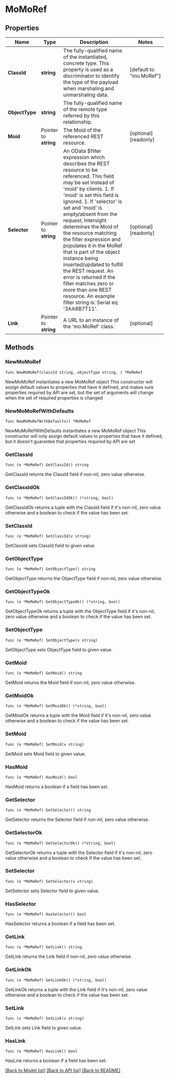 # MoMoRef

## Properties

Name | Type | Description | Notes
------------ | ------------- | ------------- | -------------
**ClassId** | **string** | The fully-qualified name of the instantiated, concrete type. This property is used as a discriminator to identify the type of the payload when marshaling and unmarshaling data. | [default to "mo.MoRef"]
**ObjectType** | **string** | The fully-qualified name of the remote type referred by this relationship. | 
**Moid** | Pointer to **string** | The Moid of the referenced REST resource. | [optional] [readonly] 
**Selector** | Pointer to **string** | An OData $filter expression which describes the REST resource to be referenced. This field may be set instead of &#39;moid&#39; by clients. 1. If &#39;moid&#39; is set this field is ignored. 1. If &#39;selector&#39; is set and &#39;moid&#39; is empty/absent from the request, Intersight determines the Moid of the resource matching the filter expression and populates it in the MoRef that is part of the object instance being inserted/updated to fulfill the REST request. An error is returned if the filter matches zero or more than one REST resource. An example filter string is: Serial eq &#39;3AA8B7T11&#39;. | [optional] [readonly] 
**Link** | Pointer to **string** | A URL to an instance of the &#39;mo.MoRef&#39; class. | [optional] 

## Methods

### NewMoMoRef

`func NewMoMoRef(classId string, objectType string, ) *MoMoRef`

NewMoMoRef instantiates a new MoMoRef object
This constructor will assign default values to properties that have it defined,
and makes sure properties required by API are set, but the set of arguments
will change when the set of required properties is changed

### NewMoMoRefWithDefaults

`func NewMoMoRefWithDefaults() *MoMoRef`

NewMoMoRefWithDefaults instantiates a new MoMoRef object
This constructor will only assign default values to properties that have it defined,
but it doesn't guarantee that properties required by API are set

### GetClassId

`func (o *MoMoRef) GetClassId() string`

GetClassId returns the ClassId field if non-nil, zero value otherwise.

### GetClassIdOk

`func (o *MoMoRef) GetClassIdOk() (*string, bool)`

GetClassIdOk returns a tuple with the ClassId field if it's non-nil, zero value otherwise
and a boolean to check if the value has been set.

### SetClassId

`func (o *MoMoRef) SetClassId(v string)`

SetClassId sets ClassId field to given value.


### GetObjectType

`func (o *MoMoRef) GetObjectType() string`

GetObjectType returns the ObjectType field if non-nil, zero value otherwise.

### GetObjectTypeOk

`func (o *MoMoRef) GetObjectTypeOk() (*string, bool)`

GetObjectTypeOk returns a tuple with the ObjectType field if it's non-nil, zero value otherwise
and a boolean to check if the value has been set.

### SetObjectType

`func (o *MoMoRef) SetObjectType(v string)`

SetObjectType sets ObjectType field to given value.


### GetMoid

`func (o *MoMoRef) GetMoid() string`

GetMoid returns the Moid field if non-nil, zero value otherwise.

### GetMoidOk

`func (o *MoMoRef) GetMoidOk() (*string, bool)`

GetMoidOk returns a tuple with the Moid field if it's non-nil, zero value otherwise
and a boolean to check if the value has been set.

### SetMoid

`func (o *MoMoRef) SetMoid(v string)`

SetMoid sets Moid field to given value.

### HasMoid

`func (o *MoMoRef) HasMoid() bool`

HasMoid returns a boolean if a field has been set.

### GetSelector

`func (o *MoMoRef) GetSelector() string`

GetSelector returns the Selector field if non-nil, zero value otherwise.

### GetSelectorOk

`func (o *MoMoRef) GetSelectorOk() (*string, bool)`

GetSelectorOk returns a tuple with the Selector field if it's non-nil, zero value otherwise
and a boolean to check if the value has been set.

### SetSelector

`func (o *MoMoRef) SetSelector(v string)`

SetSelector sets Selector field to given value.

### HasSelector

`func (o *MoMoRef) HasSelector() bool`

HasSelector returns a boolean if a field has been set.

### GetLink

`func (o *MoMoRef) GetLink() string`

GetLink returns the Link field if non-nil, zero value otherwise.

### GetLinkOk

`func (o *MoMoRef) GetLinkOk() (*string, bool)`

GetLinkOk returns a tuple with the Link field if it's non-nil, zero value otherwise
and a boolean to check if the value has been set.

### SetLink

`func (o *MoMoRef) SetLink(v string)`

SetLink sets Link field to given value.

### HasLink

`func (o *MoMoRef) HasLink() bool`

HasLink returns a boolean if a field has been set.


[[Back to Model list]](../README.md#documentation-for-models) [[Back to API list]](../README.md#documentation-for-api-endpoints) [[Back to README]](../README.md)



